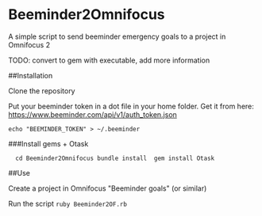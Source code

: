 Beeminder2Omnifocus
===================

A simple script to send beeminder emergency goals to a project in Omnifocus 2

TODO: convert to gem with executable, add more information

##Installation

Clone the repository 

Put your beeminder token in a dot file in your home folder. Get it from here: https://www.beeminder.com/api/v1/auth_token.json

`echo "BEEMINDER_TOKEN" > ~/.beeminder`

###Install gems + Otask

`  cd Beeminder2Omnifocus
  bundle install 
  gem install Otask`

##Use

Create a project in Omnifocus "Beeminder goals" (or similar)

Run the script `ruby Beeminder2OF.rb`
